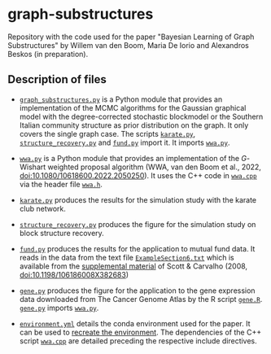 # graph-substructures

Repository with the code used for the paper "Bayesian Learning of Graph
Substructures" by Willem van den Boom, Maria De Iorio and Alexandros Beskos
(in preparation).


## Description of files

* [`graph_substructures.py`](graph_substructures.py) is a Python module that
provides an implementation of the MCMC algorithms for the Gaussian graphical
model with the degree-corrected stochastic blockmodel or the Southern Italian
community structure as prior distribution on the graph. It only covers the
single graph case. The scripts [`karate.py`](karate.py),
[`structure_recovery.py`](structure_recovery.py) and [`fund.py`](fund.py)
import it. It imports [`wwa.py`](wwa.py).

* [`wwa.py`](wwa.py) is a Python module that provides an implementation of the
*G*-Wishart weighted proposal algorithm
(WWA, van den Boom et al., 2022, [doi:10.1080/10618600.2022.2050250]). It uses
the C++ code in [`wwa.cpp`](wwa.cpp) via the header file [`wwa.h`](wwa.h).

* [`karate.py`](karate.py) produces the results for the simulation study with
the karate club network.

* [`structure_recovery.py`](structure_recovery.py) produces the figure for the
simulation study on block structure recovery.

* [`fund.py`](fund.py) produces the results for the application to mutual fund
data. It reads in the data from the text file
[`ExampleSection6.txt`](ExampleSection6.txt) which is available from the
[supplemental material] of
Scott & Carvalho (2008, [doi:10.1198/106186008X382683])

* [`gene.py`](gene.py) produces the figure for the application to the gene
expression data downloaded from The Cancer Genome Atlas by the R script
[`gene.R`](gene.R). [`gene.py`](gene.py) imports [`wwa.py`](wwa.py).

* [`environment.yml`](environment.yml) details the conda environment used for
the paper. It can be used to [recreate the environment]. The dependencies of
the C++ script [`wwa.cpp`](wwa.cpp) are detailed preceding the respective
include directives.


[doi:10.1080/10618600.2022.2050250]: https://doi.org/10.1080/10618600.2022.2050250
[supplemental material]: https://www.tandfonline.com/doi/suppl/10.1198/106186008X382683/suppl_file/ucgs_a_10711946_sm0001.zip
[doi:10.1198/106186008X382683]: https://doi.org/10.1198/106186008X382683
[recreate the environment]: https://docs.conda.io/projects/conda/en/latest/user-guide/tasks/manage-environments.html#creating-an-environment-from-an-environment-yml-file
